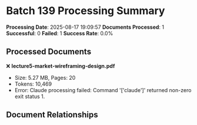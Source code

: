 # Batch 139 Processing Summary

**Processing Date**: 2025-08-17 19:09:57
**Documents Processed**: 1
**Successful**: 0
**Failed**: 1
**Success Rate**: 0.0%

## Processed Documents

❌ **lecture5-market-wireframing-design.pdf**
   - Size: 5.27 MB, Pages: 20
   - Tokens: 10,469
   - Error: Claude processing failed: Command '['claude']' returned non-zero exit status 1.

## Document Relationships
